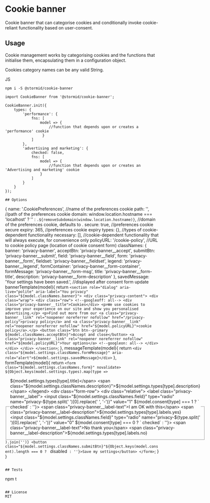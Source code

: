 # Cookie banner

Cookie banner that can categorise cookies and conditionally invoke cookie-reliant functionality based on user-consent.


## Usage
Cookie management works by categorising cookies and the functions that initialise them, encapsulating them in a configuration object.

Cookies category names can be any valid String.

JS
```
npm i -S @stormid/cookie-banner
```
```
import CookieBanner from '@stormid/cookie-banner';

CookieBanner.init({
    types: {
        'performance': {
            fns: [
                model => { 
                    //function that depends upon or creates a 'performance' cookie
                 }
            ]
        },
        'advertising and marketing': {
            checked: false,
            fns: [
                model => { 
                    //function that depends upon or creates an 'Advertising and marketing' cookie
                }
            ]
        }
    }
});

## Options
```
{
	name: '.CookiePreferences', //name of the preferences cookie
	path: '', //path of the preferences cookie
	domain: window.location.hostname === 'localhost' ? '' : `.${removeSubdomain(window.location.hostname)}`, //domain of the preferences cookie, defaults to .<root-domain>
	secure: true, //preferences cookie secure
	expiry: 365, //preferences cookie expiry
	types: {}, //types of cookie-dependent functionality 
	necessary: [], //cookie-dependent functionality that will always execute, for convenience only
	policyURL: '/cookie-policy', //URL to cookie policy page (location of cookie consent form)
	classNames: {
		banner: 'privacy-banner',
		acceptBtn: 'privacy-banner__accept',
		submitBtn: 'privacy-banner__submit',
		field: 'privacy-banner__field',
		form: 'privacy-banner__form',
		fieldset: 'privacy-banner__fieldset',
		legend: 'privacy-banner__legend',
		formContainer: 'privacy-banner__form-container',
		formMessage: 'privacy-banner__form-msg',
		title: 'privacy-banner__form-title',
		description: 'privacy-banner__form-description'
	},
	savedMessage: 'Your settings have been saved.', //displayed after consent form update 
	bannerTemplate(model){
		return `<section role="dialog" aria-live="polite" aria-label="You privacy" class="${model.classNames.banner}">
			<div class="privacy-content">
				<div class="wrap">
					<div class="row">
						<!--googleoff: all-->
						<div class="privacy-banner__title">Cookies</div>
						<p>We use cookies to improve your experience on our site and show you personalised advertising.</p>
						<p>Find out more from our <a class="privacy-banner__link" rel="noopener noreferrer nofollow" href="/privacy-policy">privacy policy</a> and <a class="privacy-banner__link" rel="noopener noreferrer nofollow" href="${model.policyURL}">cookie policy</a>.</p>
						<button class="btn btn--primary ${model.classNames.acceptBtn}">Accept and close</button>
						<a class="privacy-banner__link" rel="noopener noreferrer nofollow" href="${model.policyURL}">Your options</a>
						<!--googleon: all-->
					</div>
				</div>
			</div>
		</section>`;
	},
	messageTemplate(model){
		return `<div class="${model.settings.classNames.formMessage}" aria-role="alert">${model.settings.savedMessage}</div>`
	},
	formTemplate(model){
		return `<form class="${model.settings.classNames.form}" novalidate>
				${Object.keys(model.settings.types).map(type => `<fieldset class="${model.settings.classNames.fieldset}">
				<legend class="${model.settings.classNames.legend}">
					<span class="${model.settings.classNames.title}">${model.settings.types[type].title}</span>
					<span class="${model.settings.classNames.description}">${model.settings.types[type].description}</span>
				</legend>
				<div class="form-row">
					<div class="relative">
						<label class="privacy-banner__label">
							<input
								class="${model.settings.classNames.field}"
								type="radio"
								name="privacy-${type.split(' ')[0].replace(' ', '-')}"
								value="1"
								${model.consent[type] === 1 ? ` checked` : ''}>
							<span class="privacy-banner__label-text">I am OK with this</span>
							<span class="privacy-banner__label-description">${model.settings.types[type].labels.yes}</span>
						</label>    
					</div>
				</div>
				<div class="form-row">
					<div class="relative">
						<label class="privacy-banner__label">
							<input
								class="${model.settings.classNames.field}"
								type="radio"
								name="privacy-${type.split(' ')[0].replace(' ', '-')}"
								value="0"
								${model.consent[type] === 0 ? ` checked` : ''}>
							<span class="privacy-banner__label-text">No thank you</span>
							<span class="privacy-banner__label-description">${model.settings.types[type].labels.no}</span>
						</label>    
					</div>
				</div>
			</fieldset>`).join('')}
			<button class="${model.settings.classNames.submitBtn}"${Object.keys(model.consent).length === 0 ? ` disabled` : ''}>Save my settings</button>
		</form>`;
	}
}
```

## Tests
```
npm t
```

## License
MIT
